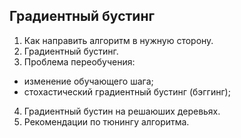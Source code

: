 ## Градиентный бустинг

1. Как направить алгоритм в нужную сторону.
2. Градиентный бустинг.
3. Проблема переобучения:
  - изменение обучающего шага;
  - стохастический градиентный бустинг (бэггинг);
4. Градиентный бустин на решаюших деревьях.
5. Рекомендации по тюнингу алгоритма.
